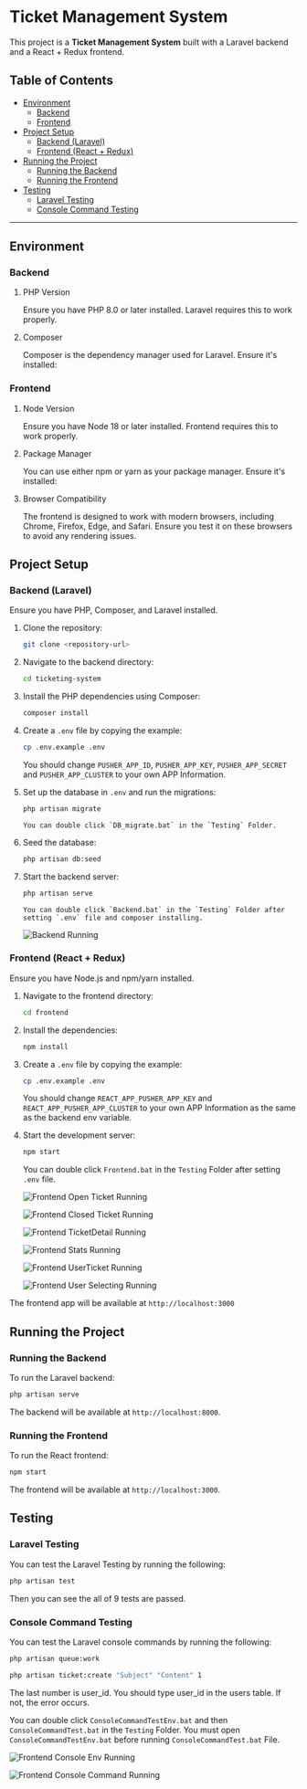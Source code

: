 # Ticket Management System

This project is a **Ticket Management System** built with a Laravel backend and a React + Redux frontend.

## Table of Contents
- [Environment](#environment)
  - [Backend](#backend)
  - [Frontend](#frontend)
- [Project Setup](#project-setup)
  - [Backend (Laravel)](#backend-laravel)
  - [Frontend (React + Redux)](#frontend-react--redux)
- [Running the Project](#running-the-project)
  - [Running the Backend](#running-the-backend)
  - [Running the Frontend](#running-the-frontend)
- [Testing](#testing)
  - [Laravel Testing](#laravel-testing)
  - [Console Command Testing](#console-command-testing)

---

## Environment

### Backend

1. PHP Version

     Ensure you have PHP 8.0 or later installed. Laravel requires this to work properly.

2. Composer

     Composer is the dependency manager used for Laravel. Ensure it's installed:

### Frontend

1. Node Version

     Ensure you have Node 18 or later installed. Frontend requires this to work properly.

2. Package Manager

     You can use either npm or yarn as your package manager. Ensure it's installed:

3. Browser Compatibility

     The frontend is designed to work with modern browsers, including Chrome, Firefox, Edge, and Safari. Ensure you test it on these browsers to avoid any rendering issues.

## Project Setup

### Backend (Laravel)

Ensure you have PHP, Composer, and Laravel installed.

1. Clone the repository:

   ```bash
   git clone <repository-url>
   ```

2. Navigate to the backend directory:

   ```bash
   cd ticketing-system
   ```
3. Install the PHP dependencies using Composer:
   ```bash
   composer install
   ```
4. Create a `.env` file by copying the example:
   ```bash
   cp .env.example .env
   ```

   You should change `PUSHER_APP_ID`, `PUSHER_APP_KEY`, `PUSHER_APP_SECRET` and `PUSHER_APP_CLUSTER` to your own APP Information.
5. Set up the database in `.env` and run the migrations:
   ```bash
   php artisan migrate
   ```

   ```
   You can double click `DB_migrate.bat` in the `Testing` Folder.
   ```
6. Seed the database:
   ```bash
   php artisan db:seed
   ```
7. Start the backend server:
   ```bash
   php artisan serve
   ```

   ```
   You can double click `Backend.bat` in the `Testing` Folder after setting `.env` file and composer installing.
   ```
   ![Backend Running](./Images/Backend.png)

### Frontend (React + Redux)
Ensure you have Node.js and npm/yarn installed.

1. Navigate to the frontend directory:
   ```bash
   cd frontend
   ```

2. Install the dependencies:
   ```bash
   npm install
   ```
3. Create a `.env` file by copying the example:
   ```bash
   cp .env.example .env
   ```

   You should change `REACT_APP_PUSHER_APP_KEY` and `REACT_APP_PUSHER_APP_CLUSTER` to your own APP Information as the same as the backend env variable.
   
5. Start the development server:
   ```bash
   npm start
   ```
   
   You can double click `Frontend.bat` in the `Testing` Folder after setting `.env` file.

   ![Frontend Open Ticket Running](./Images/Open_Ticket.png)

   ![Frontend Closed Ticket Running](./Images/Closed_Tickets.png)

   ![Frontend TicketDetail Running](./Images/Ticket_Detail.png)

   ![Frontend Stats Running](./Images/Stats.png)

   ![Frontend UserTicket Running](./Images/User_Tickets.png)

   ![Frontend User Selecting Running](./Images/User_Selecting.png)



The frontend app will be available at `http://localhost:3000`

## Running the Project

### Running the Backend
To run the Laravel backend:
   ```bash
   php artisan serve
   ```
The backend will be available at `http://localhost:8000`.

### Running the Frontend

To run the React frontend:

   ```bash
   npm start
   ```
The frontend will be available at `http://localhost:3000`.

## Testing

### Laravel Testing
   You can test the Laravel Testing by running the following:
   ```bash
   php artisan test
   ```
   Then you can see the all of 9 tests are passed.

### Console Command Testing

   You can test the Laravel console commands by running the following:

   ```bash
   php artisan queue:work
   ```
   
   ```bash
   php artisan ticket:create "Subject" "Content" 1
   ```
   
   The last number is user_id. You should type user_id in the users table. If not, the error occurs.

   You can double click `ConsoleCommandTestEnv.bat` and then `ConsoleCommandTest.bat` in the `Testing` Folder. You must open `ConsoleCommandTestEnv.bat` before running `ConsoleCommandTest.bat` File.

   ![Frontend Console Env Running](./Images/ConsoleEnv.png)

   ![Frontend Console Command Running](./Images/Console_Command.png)
